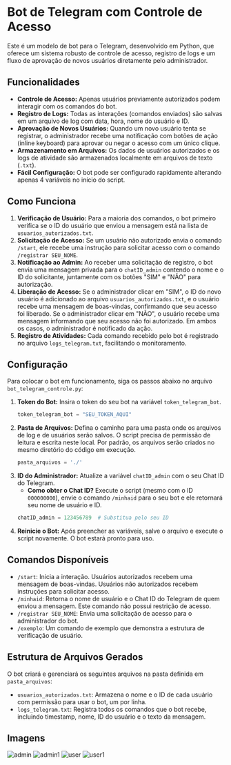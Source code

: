 # Bot de Telegram com Controle de Acesso

Este é um modelo de bot para o Telegram, desenvolvido em Python, que oferece um sistema robusto de controle de acesso, registro de logs e um fluxo de aprovação de novos usuários diretamente pelo administrador.

## Funcionalidades

- **Controle de Acesso:** Apenas usuários previamente autorizados podem interagir com os comandos do bot.
- **Registro de Logs:** Todas as interações (comandos enviados) são salvas em um arquivo de log com data, hora, nome do usuário e ID.
- **Aprovação de Novos Usuários:** Quando um novo usuário tenta se registrar, o administrador recebe uma notificação com botões de ação (inline keyboard) para aprovar ou negar o acesso com um único clique.
- **Armazenamento em Arquivos:** Os dados de usuários autorizados e os logs de atividade são armazenados localmente em arquivos de texto (`.txt`).
- **Fácil Configuração:** O bot pode ser configurado rapidamente alterando apenas 4 variáveis no início do script.

## Como Funciona

1.  **Verificação de Usuário:** Para a maioria dos comandos, o bot primeiro verifica se o ID do usuário que enviou a mensagem está na lista de `usuarios_autorizados.txt`.
2.  **Solicitação de Acesso:** Se um usuário não autorizado envia o comando `/start`, ele recebe uma instrução para solicitar acesso com o comando `/registrar SEU_NOME`.
3.  **Notificação ao Admin:** Ao receber uma solicitação de registro, o bot envia uma mensagem privada para o `chatID_admin` contendo o nome e o ID do solicitante, juntamente com os botões "SIM" e "NÃO" para autorização.
4.  **Liberação de Acesso:** Se o administrador clicar em "SIM", o ID do novo usuário é adicionado ao arquivo `usuarios_autorizados.txt`, e o usuário recebe uma mensagem de boas-vindas, confirmando que seu acesso foi liberado. Se o administrador clicar em "NÃO", o usuário recebe uma mensagem informando que seu acesso não foi autorizado. Em ambos os casos, o administrador é notificado da ação.
5.  **Registro de Atividades:** Cada comando recebido pelo bot é registrado no arquivo `logs_telegram.txt`, facilitando o monitoramento.

## Configuração

Para colocar o bot em funcionamento, siga os passos abaixo no arquivo `bot_telegram_controle.py`:

1.  **Token do Bot:** Insira o token do seu bot na variável `token_telegram_bot`.
    ```python
    token_telegram_bot = "SEU_TOKEN_AQUI"
    ```
2.  **Pasta de Arquivos:** Defina o caminho para uma pasta onde os arquivos de log e de usuários serão salvos. O script precisa de permissão de leitura e escrita neste local. Por padrão, os arquivos serão criados no mesmo diretório do código em execução.
    ```python
    pasta_arquivos = './'
    ```
3.  **ID do Administrador:** Atualize a variável `chatID_admin` com o seu Chat ID do Telegram.
    - **Como obter o Chat ID?** Execute o script (mesmo com o ID `000000000`), envie o comando `/minhaid` para o seu bot e ele retornará seu nome de usuário e ID.
    ```python
    chatID_admin = 123456789  # Substitua pelo seu ID
    ```
4.  **Reinicie o Bot:** Após preencher as variáveis, salve o arquivo e execute o script novamente. O bot estará pronto para uso.

## Comandos Disponíveis

-   `/start`: Inicia a interação. Usuários autorizados recebem uma mensagem de boas-vindas. Usuários não autorizados recebem instruções para solicitar acesso.
-   `/minhaid`: Retorna o nome de usuário e o Chat ID do Telegram de quem enviou a mensagem. Este comando não possui restrição de acesso.
-   `/registrar SEU_NOME`: Envia uma solicitação de acesso para o administrador do bot.
-   `/exemplo`: Um comando de exemplo que demonstra a estrutura de verificação de usuário.

## Estrutura de Arquivos Gerados

O bot criará e gerenciará os seguintes arquivos na pasta definida em `pasta_arquivos`:

-   `usuarios_autorizados.txt`: Armazena o nome e o ID de cada usuário com permissão para usar o bot, um por linha.
-   `logs_telegram.txt`: Registra todos os comandos que o bot recebe, incluindo timestamp, nome, ID do usuário e o texto da mensagem.

## Imagens

![admin](images/admin.jpeg)
![admin1](images/admin1.jpeg)
![user](images/user.jpeg)
![user1](images/user1.jpeg)
